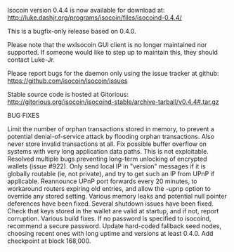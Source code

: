 Isocoin version 0.4.4 is now available for download at:
http://luke.dashjr.org/programs/isocoin/files/isocoind-0.4.4/

This is a bugfix-only release based on 0.4.0.

Please note that the wxIsocoin GUI client is no longer maintained nor supported. If someone would like to step up to maintain this, they should contact Luke-Jr.

Please report bugs for the daemon only using the issue tracker at github:
https://github.com/isocoin/isocoin/issues

Stable source code is hosted at Gitorious:
http://gitorious.org/isocoin/isocoind-stable/archive-tarball/v0.4.4#.tar.gz

BUG FIXES

Limit the number of orphan transactions stored in memory, to prevent a potential denial-of-service attack by flooding orphan transactions. Also never store invalid transactions at all.
Fix possible buffer overflow on systems with very long application data paths. This is not exploitable.
Resolved multiple bugs preventing long-term unlocking of encrypted wallets (issue #922).
Only send local IP in "version" messages if it is globally routable (ie, not private), and try to get such an IP from UPnP if applicable.
Reannounce UPnP port forwards every 20 minutes, to workaround routers expiring old entries, and allow the -upnp option to override any stored setting.
Various memory leaks and potential null pointer deferences have been
fixed.
Several shutdown issues have been fixed.
Check that keys stored in the wallet are valid at startup, and if not,
report corruption.
Various build fixes.
If no password is specified to isocoind, recommend a secure password.
Update hard-coded fallback seed nodes, choosing recent ones with long uptime and versions at least 0.4.0.
Add checkpoint at block 168,000.

